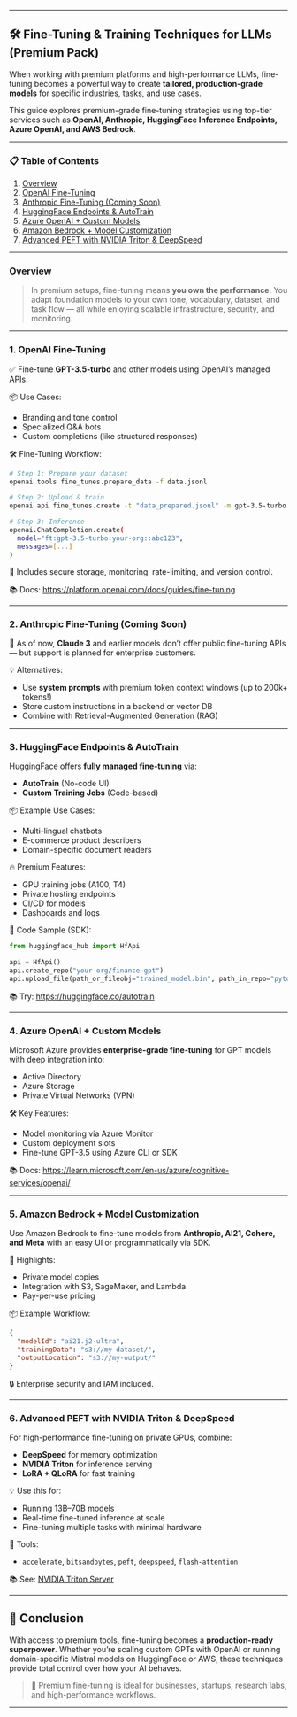 
---

## 🛠️ Fine-Tuning & Training Techniques for LLMs (Premium Pack)

When working with premium platforms and high-performance LLMs, fine-tuning becomes a powerful way to create **tailored, production-grade models** for specific industries, tasks, and use cases.

This guide explores premium-grade fine-tuning strategies using top-tier services such as **OpenAI, Anthropic, HuggingFace Inference Endpoints, Azure OpenAI, and AWS Bedrock**.

---

### 📋 Table of Contents

1. [Overview](#overview)
2. [OpenAI Fine-Tuning](#1-openai-fine-tuning)
3. [Anthropic Fine-Tuning (Coming Soon)](#2-anthropic-fine-tuning-coming-soon)
4. [HuggingFace Endpoints & AutoTrain](#3-huggingface-endpoints--autotrain)
5. [Azure OpenAI + Custom Models](#4-azure-openai--custom-models)
6. [Amazon Bedrock + Model Customization](#5-amazon-bedrock--model-customization)
7. [Advanced PEFT with NVIDIA Triton & DeepSpeed](#6-advanced-peft-with-nvidia-triton--deepspeed)

---

### Overview

> In premium setups, fine-tuning means **you own the performance**. You adapt foundation models to your own tone, vocabulary, dataset, and task flow — all while enjoying scalable infrastructure, security, and monitoring.

---

### 1. OpenAI Fine-Tuning

✅ Fine-tune **GPT-3.5-turbo** and other models using OpenAI’s managed APIs.

📦 Use Cases:
- Branding and tone control
- Specialized Q&A bots
- Custom completions (like structured responses)

🛠 Fine-Tuning Workflow:
```bash
# Step 1: Prepare your dataset
openai tools fine_tunes.prepare_data -f data.jsonl

# Step 2: Upload & train
openai api fine_tunes.create -t "data_prepared.jsonl" -m gpt-3.5-turbo

# Step 3: Inference
openai.ChatCompletion.create(
  model="ft:gpt-3.5-turbo:your-org::abc123",
  messages=[...]
)
```

🔐 Includes secure storage, monitoring, rate-limiting, and version control.

📚 Docs: https://platform.openai.com/docs/guides/fine-tuning

---

### 2. Anthropic Fine-Tuning (Coming Soon)

🚧 As of now, **Claude 3** and earlier models don’t offer public fine-tuning APIs — but support is planned for enterprise customers.

💡 Alternatives:
- Use **system prompts** with premium token context windows (up to 200k+ tokens!)
- Store custom instructions in a backend or vector DB
- Combine with Retrieval-Augmented Generation (RAG)

---

### 3. HuggingFace Endpoints & AutoTrain

HuggingFace offers **fully managed fine-tuning** via:
- **AutoTrain** (No-code UI)
- **Custom Training Jobs** (Code-based)

📦 Example Use Cases:
- Multi-lingual chatbots
- E-commerce product describers
- Domain-specific document readers

🔥 Premium Features:
- GPU training jobs (A100, T4)
- Private hosting endpoints
- CI/CD for models
- Dashboards and logs

🧪 Code Sample (SDK):
```python
from huggingface_hub import HfApi

api = HfApi()
api.create_repo("your-org/finance-gpt")
api.upload_file(path_or_fileobj="trained_model.bin", path_in_repo="pytorch_model.bin")
```

📚 Try: https://huggingface.co/autotrain

---

### 4. Azure OpenAI + Custom Models

Microsoft Azure provides **enterprise-grade fine-tuning** for GPT models with deep integration into:
- Active Directory
- Azure Storage
- Private Virtual Networks (VPN)

🛠 Key Features:
- Model monitoring via Azure Monitor
- Custom deployment slots
- Fine-tune GPT-3.5 using Azure CLI or SDK

📚 Docs: https://learn.microsoft.com/en-us/azure/cognitive-services/openai/

---

### 5. Amazon Bedrock + Model Customization

Use Amazon Bedrock to fine-tune models from **Anthropic, AI21, Cohere, and Meta** with an easy UI or programmatically via SDK.

📌 Highlights:
- Private model copies
- Integration with S3, SageMaker, and Lambda
- Pay-per-use pricing

📦 Example Workflow:
```json
{
  "modelId": "ai21.j2-ultra",
  "trainingData": "s3://my-dataset/",
  "outputLocation": "s3://my-output/"
}
```

🔒 Enterprise security and IAM included.

---

### 6. Advanced PEFT with NVIDIA Triton & DeepSpeed

For high-performance fine-tuning on private GPUs, combine:
- **DeepSpeed** for memory optimization
- **NVIDIA Triton** for inference serving
- **LoRA + QLoRA** for fast training

💡 Use this for:
- Running 13B–70B models
- Real-time fine-tuned inference at scale
- Fine-tuning multiple tasks with minimal hardware

🧰 Tools:
- `accelerate`, `bitsandbytes`, `peft`, `deepspeed`, `flash-attention`

📚 See: [NVIDIA Triton Server](https://developer.nvidia.com/nvidia-triton-inference-server)

---

## 🧩 Conclusion

With access to premium tools, fine-tuning becomes a **production-ready superpower**. Whether you’re scaling custom GPTs with OpenAI or running domain-specific Mistral models on HuggingFace or AWS, these techniques provide total control over how your AI behaves.

> 💼 Premium fine-tuning is ideal for businesses, startups, research labs, and high-performance workflows.

---
